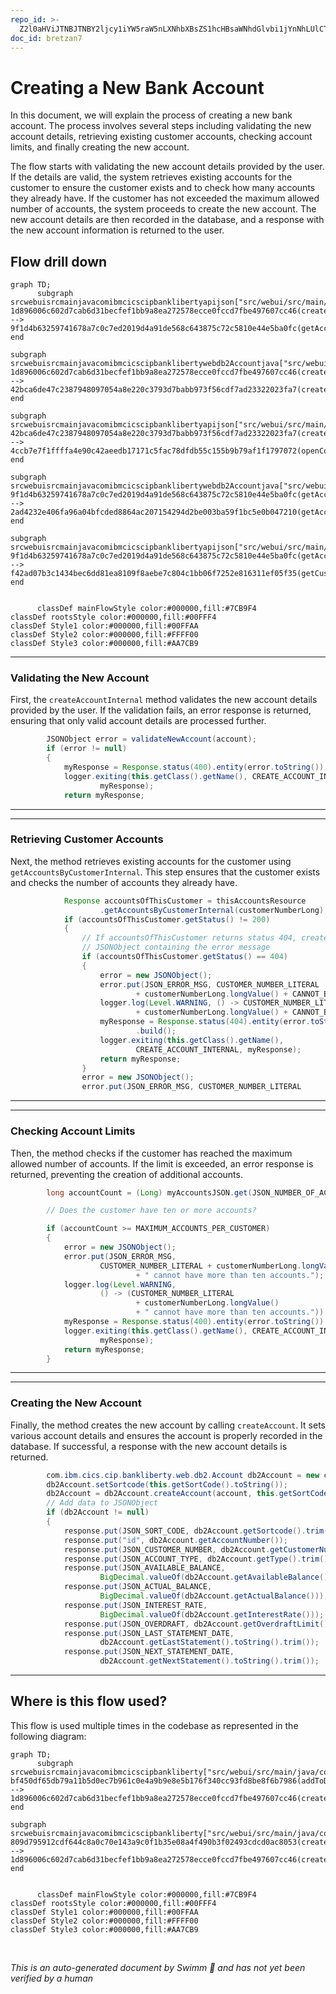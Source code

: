 ```yaml
---
repo_id: >-
  Z2l0aHViJTNBJTNBY2ljcy1iYW5raW5nLXNhbXBsZS1hcHBsaWNhdGlvbi1jYnNhLUlCTS1EZW1vJTNBJTNBU3dpbW0tRGVtbw==
doc_id: bretzan7
---
```

# Creating a New Bank Account

In this document, we will explain the process of creating a new bank account. The process involves several steps including validating the new account details, retrieving existing customer accounts, checking account limits, and finally creating the new account.

The flow starts with validating the new account details provided by the user. If the details are valid, the system retrieves existing accounts for the customer to ensure the customer exists and to check how many accounts they already have. If the customer has not exceeded the maximum allowed number of accounts, the system proceeds to create the new account. The new account details are then recorded in the database, and a response with the new account information is returned to the user.

## Flow drill down

```mermaid
graph TD;
      subgraph srcwebuisrcmainjavacomibmcicscipbanklibertyapijson["src/webui/src/main/java/com/ibm/cics/cip/bankliberty/api/json"]
1d896006c602d7cab6d31becfef1bb9a8ea272578ecce0fccd7fbe497607cc46(createAccountInternal) --> 9f1d4b63259741678a7c0c7ed2019d4a91de568c643875c72c5810e44e5ba0fc(getAccountsByCustomerInternal)
end

subgraph srcwebuisrcmainjavacomibmcicscipbanklibertywebdb2Accountjava["src/webui/src/main/java/com/ibm/cics/cip/bankliberty/web/db2/Account.java"]
1d896006c602d7cab6d31becfef1bb9a8ea272578ecce0fccd7fbe497607cc46(createAccountInternal) --> 42bca6de47c2387948097054a8e220c3793d7babb973f56cdf7ad23322023fa7(createAccount)
end

subgraph srcwebuisrcmainjavacomibmcicscipbanklibertyapijson["src/webui/src/main/java/com/ibm/cics/cip/bankliberty/api/json"]
42bca6de47c2387948097054a8e220c3793d7babb973f56cdf7ad23322023fa7(createAccount) --> 4ccb7e7f1ffffa4e90c42aeedb17171c5fac78dfdb55c155b9b79af1f1797072(openConnection)
end

subgraph srcwebuisrcmainjavacomibmcicscipbanklibertywebdb2Accountjava["src/webui/src/main/java/com/ibm/cics/cip/bankliberty/web/db2/Account.java"]
9f1d4b63259741678a7c0c7ed2019d4a91de568c643875c72c5810e44e5ba0fc(getAccountsByCustomerInternal) --> 2ad4232e406fa96a04bfcded8864ac207154294d2be003ba59f1bc5e0b047210(getAccounts)
end

subgraph srcwebuisrcmainjavacomibmcicscipbanklibertyapijson["src/webui/src/main/java/com/ibm/cics/cip/bankliberty/api/json"]
9f1d4b63259741678a7c0c7ed2019d4a91de568c643875c72c5810e44e5ba0fc(getAccountsByCustomerInternal) --> f42ad07b3c1434bec6dd81ea8109f8aebe7c804c1bb06f7252e816311ef05f35(getCustomerInternal)
end


      classDef mainFlowStyle color:#000000,fill:#7CB9F4
classDef rootsStyle color:#000000,fill:#00FFF4
classDef Style1 color:#000000,fill:#00FFAA
classDef Style2 color:#000000,fill:#FFFF00
classDef Style3 color:#000000,fill:#AA7CB9
```

<SwmSnippet path="/src/webui/src/main/java/com/ibm/cics/cip/bankliberty/api/json/AccountsResource.java" line="194">

---

### Validating the New Account

First, the <SwmToken path="src/webui/src/main/java/com/ibm/cics/cip/bankliberty/api/json/AccountsResource.java" pos="57:14:14" line-data="	private static final String CREATE_ACCOUNT_INTERNAL = &quot;createAccountInternal(AccountJSON account)&quot;;">`createAccountInternal`</SwmToken> method validates the new account details provided by the user. If the validation fails, an error response is returned, ensuring that only valid account details are processed further.

```java
		JSONObject error = validateNewAccount(account);
		if (error != null)
		{
			myResponse = Response.status(400).entity(error.toString()).build();
			logger.exiting(this.getClass().getName(), CREATE_ACCOUNT_INTERNAL,
					myResponse);
			return myResponse;

```

---

</SwmSnippet>

<SwmSnippet path="/src/webui/src/main/java/com/ibm/cics/cip/bankliberty/api/json/AccountsResource.java" line="211">

---

### Retrieving Customer Accounts

Next, the method retrieves existing accounts for the customer using <SwmToken path="src/webui/src/main/java/com/ibm/cics/cip/bankliberty/api/json/AccountsResource.java" pos="212:2:2" line-data="					.getAccountsByCustomerInternal(customerNumberLong);">`getAccountsByCustomerInternal`</SwmToken>. This step ensures that the customer exists and checks the number of accounts they already have.

```java
			Response accountsOfThisCustomer = thisAccountsResource
					.getAccountsByCustomerInternal(customerNumberLong);
			if (accountsOfThisCustomer.getStatus() != 200)
			{
				// If accountsOfThisCustomer returns status 404, create new
				// JSONObject containing the error message
				if (accountsOfThisCustomer.getStatus() == 404)
				{
					error = new JSONObject();
					error.put(JSON_ERROR_MSG, CUSTOMER_NUMBER_LITERAL
							+ customerNumberLong.longValue() + CANNOT_BE_FOUND);
					logger.log(Level.WARNING, () -> CUSTOMER_NUMBER_LITERAL
							+ customerNumberLong.longValue() + CANNOT_BE_FOUND);
					myResponse = Response.status(404).entity(error.toString())
							.build();
					logger.exiting(this.getClass().getName(),
							CREATE_ACCOUNT_INTERNAL, myResponse);
					return myResponse;
				}
				error = new JSONObject();
				error.put(JSON_ERROR_MSG, CUSTOMER_NUMBER_LITERAL
```

---

</SwmSnippet>

<SwmSnippet path="/src/webui/src/main/java/com/ibm/cics/cip/bankliberty/api/json/AccountsResource.java" line="258">

---

### Checking Account Limits

Then, the method checks if the customer has reached the maximum allowed number of accounts. If the limit is exceeded, an error response is returned, preventing the creation of additional accounts.

```java
		long accountCount = (Long) myAccountsJSON.get(JSON_NUMBER_OF_ACCOUNTS);

		// Does the customer have ten or more accounts?

		if (accountCount >= MAXIMUM_ACCOUNTS_PER_CUSTOMER)
		{
			error = new JSONObject();
			error.put(JSON_ERROR_MSG,
					CUSTOMER_NUMBER_LITERAL + customerNumberLong.longValue()
							+ " cannot have more than ten accounts.");
			logger.log(Level.WARNING,
					() -> (CUSTOMER_NUMBER_LITERAL
							+ customerNumberLong.longValue()
							+ " cannot have more than ten accounts."));
			myResponse = Response.status(400).entity(error.toString()).build();
			logger.exiting(this.getClass().getName(), CREATE_ACCOUNT_INTERNAL,
					myResponse);
			return myResponse;
		}
```

---

</SwmSnippet>

<SwmSnippet path="/src/webui/src/main/java/com/ibm/cics/cip/bankliberty/api/json/AccountsResource.java" line="278">

---

### Creating the New Account

Finally, the method creates the new account by calling <SwmToken path="src/webui/src/main/java/com/ibm/cics/cip/bankliberty/api/json/AccountsResource.java" pos="280:7:7" line-data="		db2Account = db2Account.createAccount(account, this.getSortCode());">`createAccount`</SwmToken>. It sets various account details and ensures the account is properly recorded in the database. If successful, a response with the new account details is returned.

```java
		com.ibm.cics.cip.bankliberty.web.db2.Account db2Account = new com.ibm.cics.cip.bankliberty.web.db2.Account();
		db2Account.setSortcode(this.getSortCode().toString());
		db2Account = db2Account.createAccount(account, this.getSortCode());
		// Add data to JSONObject
		if (db2Account != null)
		{
			response.put(JSON_SORT_CODE, db2Account.getSortcode().trim());
			response.put("id", db2Account.getAccountNumber());
			response.put(JSON_CUSTOMER_NUMBER, db2Account.getCustomerNumber());
			response.put(JSON_ACCOUNT_TYPE, db2Account.getType().trim());
			response.put(JSON_AVAILABLE_BALANCE,
					BigDecimal.valueOf(db2Account.getAvailableBalance()));
			response.put(JSON_ACTUAL_BALANCE,
					BigDecimal.valueOf(db2Account.getActualBalance()));
			response.put(JSON_INTEREST_RATE,
					BigDecimal.valueOf(db2Account.getInterestRate()));
			response.put(JSON_OVERDRAFT, db2Account.getOverdraftLimit());
			response.put(JSON_LAST_STATEMENT_DATE,
					db2Account.getLastStatement().toString().trim());
			response.put(JSON_NEXT_STATEMENT_DATE,
					db2Account.getNextStatement().toString().trim());
```

---

</SwmSnippet>

## Where is this flow used?

This flow is used multiple times in the codebase as represented in the following diagram:

```mermaid
graph TD;
      subgraph srcwebuisrcmainjavacomibmcicscipbankliberty["src/webui/src/main/java/com/ibm/cics/cip/bankliberty"]
bf450df65db79a11b5d0ec7b961c0e4a9b9e8e5b176f340cc93fd8be8f6b7986(addToDB):::rootsStyle --> 1d896006c602d7cab6d31becfef1bb9a8ea272578ecce0fccd7fbe497607cc46(createAccountInternal)
end

subgraph srcwebuisrcmainjavacomibmcicscipbankliberty["src/webui/src/main/java/com/ibm/cics/cip/bankliberty"]
809d795912cdf644c8a0c70e143a9c0f1b35e08a4f490b3f02493cdcd0ac8053(createAccountExternal):::rootsStyle --> 1d896006c602d7cab6d31becfef1bb9a8ea272578ecce0fccd7fbe497607cc46(createAccountInternal)
end


      classDef mainFlowStyle color:#000000,fill:#7CB9F4
classDef rootsStyle color:#000000,fill:#00FFF4
classDef Style1 color:#000000,fill:#00FFAA
classDef Style2 color:#000000,fill:#FFFF00
classDef Style3 color:#000000,fill:#AA7CB9
```

&nbsp;

*This is an auto-generated document by Swimm 🌊 and has not yet been verified by a human*

<SwmMeta version="3.0.0" repo-id="Z2l0aHViJTNBJTNBY2ljcy1iYW5raW5nLXNhbXBsZS1hcHBsaWNhdGlvbi1jYnNhLUlCTS1EZW1vJTNBJTNBU3dpbW0tRGVtbw==" repo-name="cics-banking-sample-application-cbsa-IBM-Demo"></SwmMeta>
